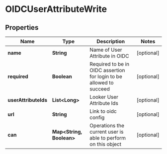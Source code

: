 # OIDCUserAttributeWrite

## Properties
Name | Type | Description | Notes
------------ | ------------- | ------------- | -------------
**name** | **String** | Name of User Attribute in OIDC |  [optional]
**required** | **Boolean** | Required to be in OIDC assertion for login to be allowed to succeed |  [optional]
**userAttributeIds** | **List&lt;Long&gt;** | Looker User Attribute Ids |  [optional]
**url** | **String** | Link to oidc config |  [optional]
**can** | **Map&lt;String, Boolean&gt;** | Operations the current user is able to perform on this object |  [optional]

